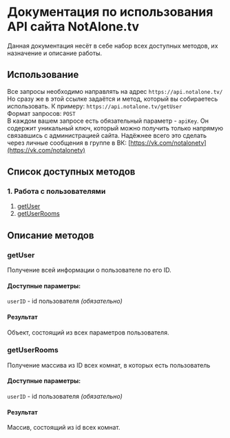 # Документация по использования API сайта NotAlone.tv
Данная документация несёт в себе набор всех доступных методов, их назначение и описание работы.

## Использование
Все запросы необходимо направлять на адрес `https://api.notalone.tv/`  
Но сразу же в этой ссылке задаётся и метод, который вы собираетесь использовать. К примеру: `https://api.notalone.tv/getUser`  
Формат запросов: `POST`  
В каждом вашем запросе есть обязательный параметр - `apiKey`. Он содержит уникальный ключ, который можно получить только напрямую связавшись с администрацией сайта. Надёжнее всего это сделать через личные сообщения в группе в ВК: [https://vk.com/notalonetv](https://vk.com/notalonetv)

## Список доступных методов
### 1. Работа с пользователями
1. [getUser](#getUser)
2. [getUserRooms](#getUserRooms)

## Описание методов

### getUser <a name="getUser"></a> 
Получение всей информации о пользователе по его ID.
#### Доступные параметры:
`userID` - id пользователя *(обязательно)*
#### Результат
Объект, состоящий из всех параметров пользователя.

### getUserRooms <a name="getUserRooms"></a> 
Получение массива из ID всех комнат, в которых есть пользователь
#### Доступные параметры:
`userID` - id пользователя *(обязательно)*
#### Результат
Массив, состоящий из id всех комнат.